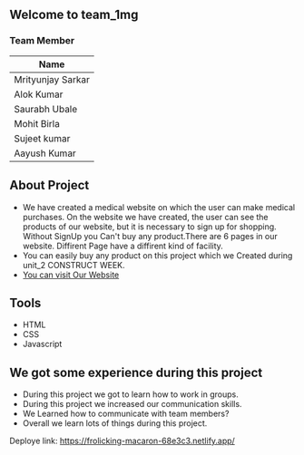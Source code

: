 ## Welcome to team_1mg

### Team Member

| Name 
| --- 
| Mrityunjay Sarkar 
| Alok Kumar 
| Saurabh Ubale 
| Mohit Birla 
| Sujeet kumar
| Aayush Kumar

 

## About Project
- We have created a medical website on which the user can make medical purchases. On the website we have created, the user can see the products of our website, but it is necessary to sign up for shopping. Without SignUp you Can't buy any product.There are 6 pages in our website. Diffirent Page have a diffirent kind of facility. 
- You can easily buy any product on this project which we Created during unit_2 CONSTRUCT WEEK.
- [You can visit Our Website](https://fabulous-sorbet-67ec69.netlify.app/)


## Tools
- HTML 
- CSS
- Javascript

## We got some experience during this project
- During this project we got to learn how to work in groups.
- During this project we increased our communication skills.
- We Learned how to communicate with team members?
- Overall we learn lots of things during this project.

Deploye link: https://frolicking-macaron-68e3c3.netlify.app/
